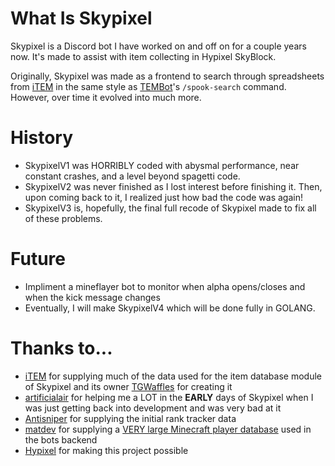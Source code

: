 # What Is Skypixel
Skypixel is a Discord bot I have worked on and off on for a couple years now. It's made to assist with item collecting in Hypixel SkyBlock.

Originally, Skypixel was made as a frontend to search through spreadsheets from [iTEM](https://tem.cx/) in the same style as [TEMBot](https://discord.com/users/937105508320546896)'s `/spook-search` command. However, over time it evolved into much more.

# History
- SkypixelV1 was HORRIBLY coded with abysmal performance, near constant crashes, and a level beyond spagetti code.
- SkypixelV2 was never finished as I lost interest before finishing it. Then, upon coming back to it, I realized just how bad the code was again!
- SkypixelV3 is, hopefully, the final full recode of Skypixel made to fix all of these problems.

# Future
- Impliment a mineflayer bot to monitor when alpha opens/closes and when the kick message changes
- Eventually, I will make SkypixelV4 which will be done fully in GOLANG.

# Thanks to...
- [iTEM](https://tem.cx/) for supplying much of the data used for the item database module of Skypixel and its owner [TGWaffles](https://github.com/TGWaffles/) for creating it
- [artificialair](https://github.com/artificialair/) for helping me a LOT in the __EARLY__ days of Skypixel when I was just getting back into development and was very bad at it
- [Antisniper](https://api.antisniper.net/) for supplying the initial rank tracker data
- [matdev](https://matdoes.dev/) for supplying a [VERY large Minecraft player database](https://matdoes.dev/minecraft-uuids) used in the bots backend
- [Hypixel](https://api.hypixel.net/) for making this project possible
